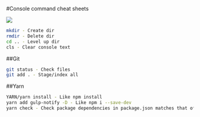 #Console command cheat sheets

![](http://img2.wikia.nocookie.net/__cb20130819142928/cardfight/images/thumb/5/55/Go-home-youre-drunk.jpg/500px-Go-home-youre-drunk.jpg)


```bash
mkdir - Create dir
rmdir - Delete dir
cd .. - Level up dir
cls - Clear console text
```
##Git
```bash
git status - Check files
git add . - Stage/index all
```

##Yarn
```bash
YARN/yarn install - Like npm install
yarn add gulp-notify -D - Like npm i --save-dev
yarn check - Check package dependencies in package.json matches that of yarn’s lock file.
```